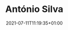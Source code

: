 ---
title: "António Silva"
date: 2021-07-11T11:19:35+01:00
weight: 
summary: "Steward"
role: "crew"
profile_image: "/people_photos/antonio_silva.jpeg"
website: ""
---